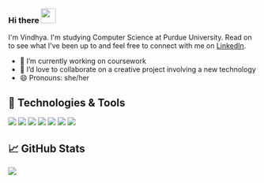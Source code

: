 ### Hi there <img src="https://raw.githubusercontent.com/MartinHeinz/MartinHeinz/master/wave.gif" width="30px">

I'm Vindhya. I'm studying Computer Science at Purdue University. Read on to see what I've been up to and feel free to connect with me on [LinkedIn][1].

<!-- - 🔭 I’m building a React/Firebase web app for Rose Hacks 2021 -->
- 🌱 I’m currently working on coursework
- 👯 I’d love to collaborate on a creative project involving a new technology
- 😄 Pronouns: she/her

## 🔧 Technologies & Tools
![](https://img.shields.io/badge/OS-Linux-informational?style=flat&logo=linux&logoColor=white&color=2bbc8a)
![](https://img.shields.io/badge/Editor-IntelliJ_IDEA-informational?style=flat&logo=intellij-idea&logoColor=white&color=2bbc8a)
![](https://img.shields.io/badge/Code-Python-informational?style=flat&logo=python&logoColor=white&color=2bbc8a)
![](https://img.shields.io/badge/Code-C-informational?style=flat&logo=c&logoColor=white&color=2bbc8a)
![](https://img.shields.io/badge/Code-C++-informational?style=flat&logo=c&logoColor=white&color=2bbc8a)
![](https://img.shields.io/badge/Code-Java-informational?style=flat&logo=java&logoColor=white&color=2bbc8a)
![](https://img.shields.io/badge/Shell-Bash-informational?style=flat&logo=gnu-bash&logoColor=white&color=2bbc8a)
## &#x1f4c8; GitHub Stats
<a href="https://github.com/cdvindhya/cdvindhya">
  <img align="center" src="https://github-readme-stats.vercel.app/api/top-langs/?username=cdvindhya&hide=java,html&title_color=ffffff&text_color=c9cacc&icon_color=2bbc8a&bg_color=1d1f21" />
</a>

<!-- links to social media accounts -->
[1]: https://www.linkedin.com/in/vindhya-banda/
